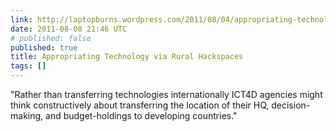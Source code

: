 ```yaml
---
link: http://laptopburns.wordpress.com/2011/08/04/appropriating-technology-via-rural-hackspaces/
date: 2011-08-08 21:46 UTC
# published: false
published: true
title: Appropriating Technology via Rural Hackspaces
tags: []
---
```


"Rather than transferring technologies internationally ICT4D agencies might think constructively about transferring the location of their HQ, decision-making, and budget-holdings to developing countries."
